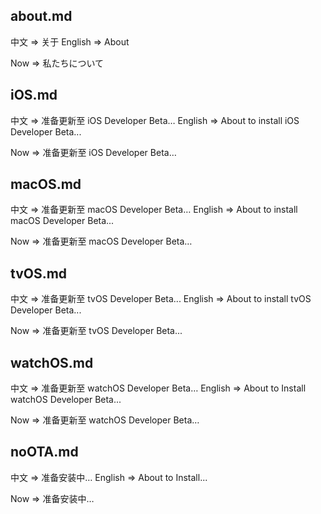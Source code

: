 ## about.md
中文 => 关于
English => About 

Now => 私たちについて

## iOS.md
中文 => 准备更新至 iOS Developer Beta…
English => About to install iOS Developer Beta... 

Now => 准备更新至 iOS Developer Beta…

## macOS.md
中文 => 准备更新至 macOS Developer Beta…
English => About to install macOS Developer Beta...

Now => 准备更新至 macOS Developer Beta…

## tvOS.md
中文 => 准备更新至 tvOS Developer Beta...
English => About to install tvOS Developer Beta...

Now => 准备更新至 tvOS Developer Beta...

## watchOS.md
中文 => 准备更新至 watchOS Developer Beta…
English => About to Install watchOS Developer Beta...

Now => 准备更新至 watchOS Developer Beta…

## noOTA.md
中文 => 准备安装中…
English => About to Install...

Now => 准备安装中…